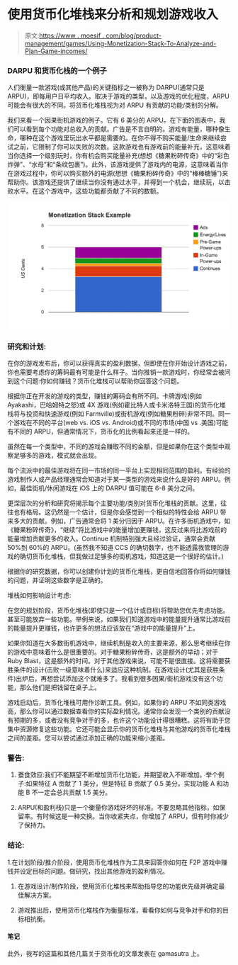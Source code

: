# 使用货币化堆栈来分析和规划游戏收入

> 原文:[https://www . moesif . com/blog/product-management/games/Using-Monetization-Stack-To-Analyze-and-Plan-Game-incomes/](https://www.moesif.com/blog/product-management/games/Using-Monetization-Stack-To-Analyze-and-Plan-Game-Revenues/)

### DARPU 和货币化栈的一个例子

人们衡量一款游戏(或其他产品)的关键指标之一被称为 DARPU(通常只是 ARPU)，即每用户日平均收入。取决于游戏的类型，以及游戏的优化程度，ARPU 可能会有很大的不同。将货币化堆栈视为对 ARPU 有贡献的功能/类别的分解。

我们来看一个因果街机游戏的例子。它有 6 美分的 ARPU。在下面的图表中，我们可以看到每个功能对总收入的贡献。广告是不言自明的。游戏有能量，哪种像生命，哪种在这个游戏里玩出水平都是需要的。在你不得不购买能量/生命来继续尝试之前，它限制了你可以失败的次数。这款游戏也有游戏前的能量补充，这意味着当你选择一个级别玩时，你有机会购买能量补充(想想《糖果粉碎传奇》中的“彩色炸弹”、“水母”和“条纹包裹”)。此外，该游戏提供了游戏内的电源，这意味着当你在游戏过程中，你可以购买额外的电源(想想《糖果粉碎传奇》中的“棒棒糖锤”)来帮助你。该游戏还提供了继续当你没有通过水平，并得到一个机会，继续玩，以击败水平。在这个游戏中，这些功能都贡献了不同的数额。

![alt](img/920db40972a0bb660107c6e5ac8a714b.png)

### 研究和计划:

在你的游戏发布后，你可以获得真实的盈利数据，但即使在你开始设计游戏之前，你也需要考虑你的筹码最有可能是什么样子。当你推销一款游戏时，你经常会被问到这个问题:你如何赚钱？货币化堆栈可以帮助你回答这个问题。

根据你正在开发的游戏的类型，赚钱的筹码会有所不同。卡牌游戏(例如 Ayakashi，巴哈姆特之怒)或 4X 游戏(例如霍比特人或卡米洛特王国)的货币化堆栈将与投资和快速游戏(例如 Farmville)或街机游戏(例如糖果粉碎)非常不同。同一个游戏在不同的平台(web vs. iOS vs. Android)或不同的市场(中国 vs .美国)可能有不同的 ARPU，但通常情况下，货币化的比例看起来还是一样的。

虽然在每一个类型中，不同的游戏会赚取不同的金额，但是如果你在这个类型中观察足够多的游戏，模式就会出现。

每个流派中的最佳游戏将在同一市场的同一平台上实现相同范围的盈利。有经验的游戏制作人或产品经理通常会知道对于某一类型的游戏来说什么是好的 ARPU。例如，最佳街机/休闲游戏在 iOS 上的 DARPU 值可能在 6-8 美分之间。

更深层次的分析和研究将揭示每个主要功能/类别对货币化堆栈的贡献。这里，往往也有格局。这仍然是一个估计，但是你会感觉到一个相似的特性会给 ARPU 带来多大的贡献。例如，广告通常会将 1 美分归因于 ARPU。在许多街机游戏中，如《糖果粉碎传奇》，“继续”将比游戏中的能量增加更赚钱，这反过来将比游戏前的能量增加贡献更多的收入。Continue 机制特别强大且经过验证，通常会贡献 50%到 60%的 ARPU。(虽然我不知道 CCS 的确切数字，也不能透露我管理的游戏的确切货币化堆栈，但我做过足够多的街机游戏，知道这是一个很好的估计。)

根据你的研究数据，你可以创建你计划的货币化堆栈，更自信地回答你将如何赚钱的问题，并证明这些数字是正确的。

堆栈如何影响设计考虑:

在您的规划阶段，货币化堆栈(即使只是一个估计或目标)将帮助您优先考虑功能。甚至可能放弃一些功能。举例来说，如果我们知道游戏中的能量提升通常比游戏前的能量提升更赚钱，也许更多的想法应该放在“游戏中的能量提升”上。

如果你知道在大多数街机游戏中，继续机制是收入的主要来源，那么思考继续在你的游戏中意味着什么是很重要的。对于糖果粉碎传奇，这是额外的举动；对于 Ruby Blast，这是额外的时间。对于其他游戏来说，可能不是很直接。这将需要获胜条件的设计(击败一级意味着什么)来适应这种机制。在游戏设计(尤其是获胜条件)出炉后，再想尝试添加这个就难多了。我看到很多因果/街机游戏没有这个功能，那么他们是把钱留在桌子上。

游戏启动后，货币化堆栈可用作诊断工具。例如，如果你的 ARPU 不如同类游戏高，那么你可以通过数据查看你的实际盈利情况。通常你会发现一个类别的贡献没有预期的多，或者没有竞争对手的多，也许这个功能设计得很糟糕。这将有助于您集中资源修复这些功能。它还可能会显示你的货币化堆栈与其他游戏的货币化堆栈之间的差距。您可以尝试通过添加正确的功能来缩小差距。

### 警告:

1.  蚕食效应:我们不能期望不断增加货币化功能，并期望收入不断增加。举个例子:如果特征 A 贡献了 1 美分，但是特征 B 贡献了 0.5 美分。实现功能 A 和功能 B 不一定会总共贡献 1.5 美分。

2.  ARPU(和盈利栈)只是一个衡量你游戏好坏的标准。不要忽略其他指标，如保留率。有时候这是一种交换。当你收紧夹点，你增加了 ARPU，但有时你减少了保持力。

### 结论:

1.在计划阶段/推介阶段，使用货币化堆栈作为工具来回答你如何在 F2P 游戏中赚钱并设定目标的问题。做研究，找出其他游戏的盈利情况。

1.  在游戏设计/制作阶段，使用货币化堆栈来帮助指导您的功能优先级并确定最佳解决方案。

2.  游戏推出后，使用货币化堆栈作为衡量标准，看看你如何与竞争对手和你的目标相抗衡。

#### 笔记

此外，我写的这篇和其他几篇关于货币化的文章发表在 gamasutra 上。